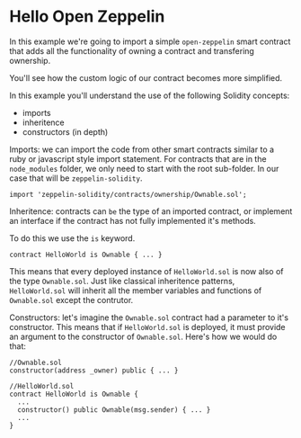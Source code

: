 

# Hello Open Zeppelin

In this example we're going to import a simple `open-zeppelin` smart contract that adds all the functionality of owning a contract and transfering ownership.

You'll see how the custom logic of our contract becomes more simplified.

In this example you'll understand the use of the following Solidity concepts:
* imports
* inheritence
* constructors (in depth)

Imports: we can import the code from other smart contracts similar to a ruby or javascript style import statement. For contracts that are in the `node_modules` folder, we only need to start with the root sub-folder. In our case that will be `zeppelin-solidity`.
```
import 'zeppelin-solidity/contracts/ownership/Ownable.sol';
```
Inheritence: contracts can `be` the type of an imported contract, or implement an interface if the contract has not fully implemented it's methods.

To do this we use the `is` keyword.
```
contract HelloWorld is Ownable { ... }
```
This means that every deployed instance of `HelloWorld.sol` is now also of the type `Ownable.sol`. Just like classical inheritence patterns, `HelloWorld.sol` will inherit all the member variables and functions of `Ownable.sol` except the contrutor.

Constructors: let's imagine the `Ownable.sol` contract had a parameter to it's constructor. This means that if `HelloWorld.sol` is deployed, it must provide an argument to the constructor of `Ownable.sol`. Here's how we would do that:
```
//Ownable.sol
constructor(address _owner) public { ... }

//HelloWorld.sol
contract HelloWorld is Ownable {
  ...
  constructor() public Ownable(msg.sender) { ... }
  ...
}
```
